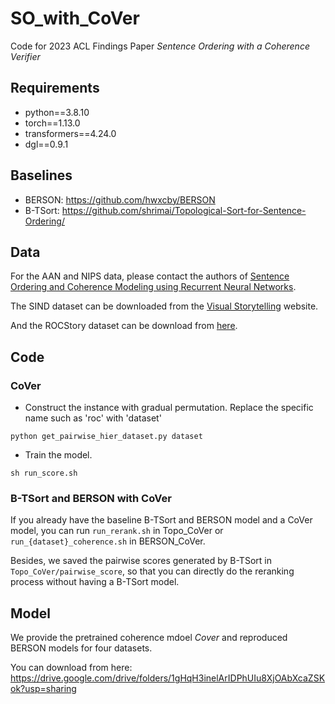 # SO_with_CoVer
Code for 2023 ACL Findings Paper *Sentence Ordering with a Coherence Verifier*

## Requirements
+ python==3.8.10
+ torch==1.13.0
+ transformers==4.24.0
+ dgl==0.9.1

## Baselines
+ BERSON: https://github.com/hwxcby/BERSON
+ B-TSort: https://github.com/shrimai/Topological-Sort-for-Sentence-Ordering/

## Data
For the AAN and NIPS data, please contact the authors of [Sentence Ordering and Coherence Modeling using Recurrent Neural Networks](https://arxiv.org/pdf/1611.02654.pdf).

The SIND dataset can be downloaded from the [Visual Storytelling](https://visionandlanguage.net/VIST/dataset.html) website.

And the ROCStory dataset can be download from [here](https://cs.rochester.edu/nlp/rocstories/).

## Code
### CoVer
+ Construct the instance with gradual permutation.
Replace the specific name such as 'roc' with 'dataset'

`python get_pairwise_hier_dataset.py dataset`
+ Train the model.

`sh run_score.sh`

### B-TSort and BERSON with CoVer
If you already have the baseline B-TSort and BERSON model and a CoVer model, you can run `run_rerank.sh` in Topo_CoVer or `run_{dataset}_coherence.sh` in BERSON_CoVer.

Besides, we saved the pairwise scores generated by B-TSort in `Topo_CoVer/pairwise_score`, so that you can directly do the reranking process without having a B-TSort model.

## Model
We provide the pretrained coherence mdoel $Cover$ and reproduced BERSON models for four datasets.

You can download from here: https://drive.google.com/drive/folders/1gHqH3inelArIDPhUIu8XjOAbXcaZSKok?usp=sharing